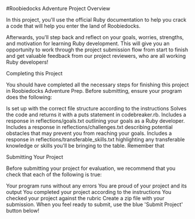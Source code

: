 #Roobiedocks Adventure
Project Overview

In this project, you'll use the official Ruby documentation to help you crack a code that will help you enter the land of Roobiedocks.

Afterwards, you'll step back and reflect on your goals, worries, strengths, and motivation for learning Ruby development. This will give you an opportunity to work through the project submission flow from start to finish and get valuable feedback from our project reviewers, who are all working Ruby developers!

Completing this Project

You should have completed all the necessary steps for finishing this project in Roobiedocks Adventure Prep. Before submitting, ensure your program does the following:

Is set up with the correct file structure according to the instructions
Solves the code and returns it with a puts statement in codebreaker.rb.
Includes a response in reflections/goals.txt outlining your goals as a Ruby developer.
Includes a response in reflections/challenges.txt describing potential obstacles that may prevent you from reaching your goals.
Includes a response in reflections/transferable_skills.txt highlighting any transferable knowledge or skills you'll be bringing to the table.
Remember that

Submitting Your Project

Before submitting your project for evaluation, we recommend that you check that each of the following is true:

Your program runs without any errors
You are proud of your project and its output
You completed your project according to the instructions
You checked your project against the rubric
Create a zip file with your submission. When you feel ready to submit, use the blue 'Submit Project' button below!
